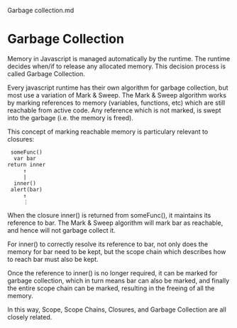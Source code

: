 Garbage collection.md

# Garbage Collection

Memory in Javascript is managed automatically by the runtime. The runtime
decides when/if to release any allocated memory. This decision process is called
Garbage Collection.

Every javascript runtime has their own algorithm for garbage collection, but
most use a variation of Mark & Sweep. The Mark & Sweep algorithm works by
marking references to memory (variables, functions, etc) which are still
reachable from active code. Any reference which is not marked, is swept into
the garbage (i.e. the memory is freed).

This concept of marking reachable memory is particulary relevant to closures:

     someFunc()
      var bar
    return inner
         ↑
         |
      inner()
     alert(bar)
         ↑
         ⋮

When the closure inner() is returned from someFunc(), it maintains its
reference to bar. The Mark & Sweep algorithm will mark bar as reachable, and
hence will not garbage collect it.

For inner() to correctly resolve its reference to bar, not only does the
memory for bar need to be kept, but the scope chain which describes how to
reach bar must also be kept.

Once the reference to inner() is no longer required, it can be marked for
garbage collection, which in turn means bar can also be marked, and finally
the entire scope chain can be marked, resulting in the freeing of all the
memory.

In this way, Scope, Scope Chains, Closures, and Garbage Collection are all
closely related.


